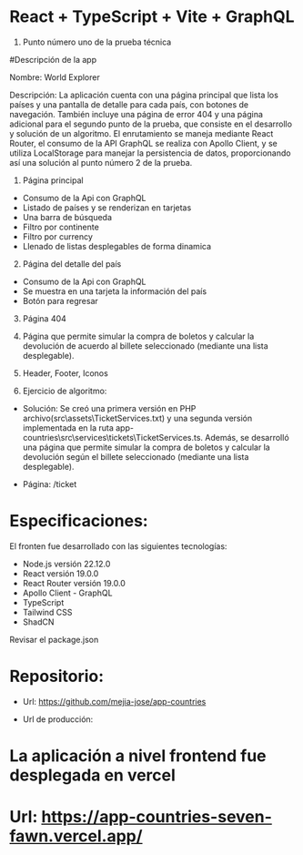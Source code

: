 # React + TypeScript + Vite + GraphQL

1. Punto número uno de la prueba técnica
  
  #Descripción de la app

  Nombre: World Explorer

  Descripción: 
  La aplicación cuenta con una página principal que lista los países y una pantalla de detalle para cada país, con botones de navegación. También incluye una página de error 404 y una página adicional para el segundo punto de la prueba, que consiste en el desarrollo y solución de un algoritmo.
  El enrutamiento se maneja mediante React Router, el consumo de la API GraphQL se realiza con Apollo Client, y se utiliza LocalStorage para manejar la persistencia de datos, proporcionando así una solución al punto número 2 de la prueba.


  1. Página principal
  - Consumo de la Api con GraphQL
  - Listado de países y se renderizan en tarjetas
  - Una barra de búsqueda
  - Filtro por continente
  - Filtro por currency
  - Llenado de listas desplegables de forma dinamica

  2. Página del detalle del país
  - Consumo de la Api con GraphQL
  - Se muestra en una tarjeta la información del país
  - Botón para regresar

  3. Página 404

  4. Página que permite simular la compra de boletos y calcular la devolución de acuerdo al billete seleccionado (mediante una lista desplegable).

  5. Header, Footer, Iconos

2. Ejercicio de algoritmo:
  - Solución:
    Se creó una primera versión en PHP archivo(src\assets\TicketServices.txt) y una segunda versión implementada en la ruta app-countries\src\services\tickets\TicketServices.ts.
    Además, se desarrolló una página que permite simular la compra de boletos y calcular la devolución según el billete seleccionado (mediante una lista desplegable).

  - Página:
  /ticket

# Especificaciones:

El fronten fue desarrollado con las siguientes tecnologías:

  - Node.js versión 22.12.0
  - React versión 19.0.0
  - React Router versión 19.0.0
  - Apollo Client - GraphQL
  - TypeScript
  - Tailwind CSS
  - ShadCN

Revisar el package.json

# Repositorio:

- Url: https://github.com/mejia-jose/app-countries

- Url de producción:

# La aplicación a nivel frontend fue desplegada en vercel
# Url: https://app-countries-seven-fawn.vercel.app/




